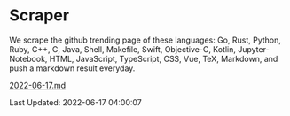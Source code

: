 # Scraper

We scrape the github trending page of these languages: Go, Rust, Python, Ruby, C++, C, Java, Shell, Makefile, Swift, Objective-C, Kotlin, Jupyter-Notebook, HTML, JavaScript, TypeScript, CSS, Vue, TeX, Markdown, and push a markdown result everyday.

[2022-06-17.md](https://github.com/yangwenmai/github-trending-backup/blob/master/2022-06-17.md)

Last Updated: 2022-06-17 04:00:07
